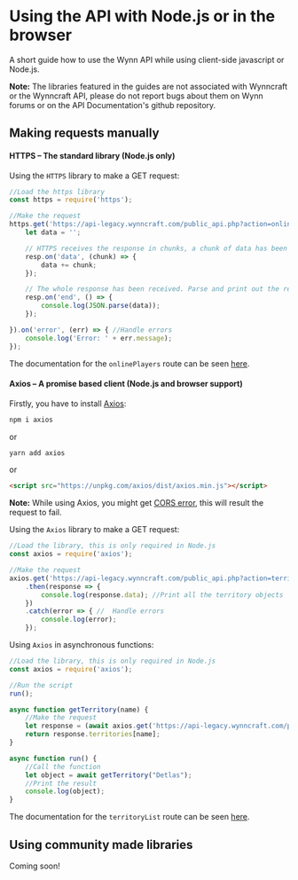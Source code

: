 # Using the API with Node.js or in the browser

A short guide how to use the Wynn API while using client-side javascript or Node.js.

**Note:** The libraries featured in the guides are not associated with Wynncraft or the Wynncraft API, please do not report bugs about them on Wynn forums or on the API Documentation's github repository.

## Making requests manually

#### HTTPS – The standard library (Node.js only)

Using the `HTTPS` library to make a GET request: 

```js
//Load the https library
const https = require('https');

//Make the request
https.get('https://api-legacy.wynncraft.com/public_api.php?action=onlinePlayers', (resp) => {
    let data = '';

    // HTTPS receives the response in chunks, a chunk of data has been recieved.
    resp.on('data', (chunk) => {
        data += chunk;
    });

    // The whole response has been received. Parse and print out the result.
    resp.on('end', () => {
        console.log(JSON.parse(data));
    });

}).on('error', (err) => { //Handle errors
    console.log('Error: ' + err.message);
});
```
The documentation for the `onlinePlayers` route can be seen [here](../Network-API/README.md#server-list).

#### Axios – A promise based client (Node.js and browser support)

Firstly, you have to install [Axios](https://www.npmjs.com/package/axios):
```bash
npm i axios
```
or
```bash
yarn add axios
```
or
```html
<script src="https://unpkg.com/axios/dist/axios.min.js"></script>
```

**Note:** While using Axios, you might get [CORS error](https://developer.mozilla.org/en-US/docs/Web/HTTP/CORS/Errors), this will result the request to fail.

Using the `Axios` library to make a GET request: 

```js
//Load the library, this is only required in Node.js
const axios = require('axios');

//Make the request
axios.get('https://api-legacy.wynncraft.com/public_api.php?action=territoryList')
    .then(response => {
        console.log(response.data); //Print all the territory objects
    })
    .catch(error => { //  Handle errors
        console.log(error);
    });
```

Using `Axios` in asynchronous functions:
```js
//Load the library, this is only required in Node.js
const axios = require('axios');

//Run the script
run();

async function getTerritory(name) {
    //Make the request
    let response = (await axios.get('https://api-legacy.wynncraft.com/public_api.php?action=territoryList')).data;
    return response.territories[name];
}

async function run() {
    //Call the function
    let object = await getTerritory("Detlas");
    //Print the result
    console.log(object);
}
```
The documentation for the `territoryList` route can be seen [here](../Territory-API/README.md).

## Using community made libraries

Coming soon!

